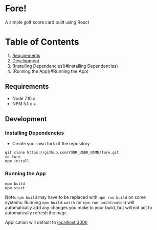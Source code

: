 # Fore!

A simple golf score card built using React

# Table of Contents

1. [Requirements](#Requirements)
1. [Development](#Development)
  1. [Installing Dependencies](#Installing Dependencies)
  1. [Running the App](#Running the App)

## Requirements

- Node 7.10.x
- NPM 5.1.x +

## Development

### Installing Dependencies

- Create your own fork of the repository

```
git clone https://github.com/YOUR_USER_NAME/fore.git
cd fore
npm install
```

### Running the App

```
npm build
npm start
```
Note: `npm build` may have to be replaced with `npm run build` on some systems. Running `npm build:watch` (or `npm run build:watch`) will automatically add any changes you make to your build, but will not act to automatically refresh the page.

Application will default to [localhost:3000](http://localhost:3000/)
